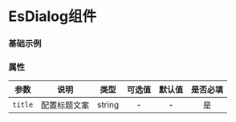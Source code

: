 <!-- 加载 demo 组件 start -->
<script setup>
import demo from './demo.vue'
</script>
<!-- 加载 demo 组件 end -->

<!-- 正文开始 -->

# EsDialog组件

### 基础示例
<Preview comp-name="EsDialog" demo-name="demo">
  <demo />
</Preview>


</Preview>

### 属性
参数 | 说明 | 类型 | 可选值 | 默认值 | 是否必填
:-: | :-: | :-: | :-: | :-: | :-:
`title` | 配置标题文案 | string | - | - | 是


